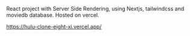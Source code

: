 React project with Server Side Rendering, using Nextjs, tailwindcss and moviedb database. 
Hosted on vercel.

https://hulu-clone-eight-xi.vercel.app/
